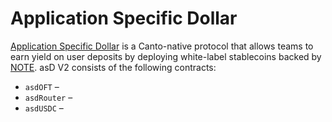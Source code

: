 # Application Specific Dollar

[Application Specific Dollar](../neofinance/application-specific-dollar.md) is a Canto-native protocol that allows teams to earn yield on user deposits by deploying white-label stablecoins backed by [NOTE](https://docs.canto.io/free-public-infrastructure-fpi/note). asD V2 consists of the following contracts:

* `asdOFT` –
* `asdRouter` –
* `asdUSDC` –
